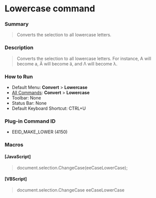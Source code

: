 # Lowercase command

### Summary

> Converts the selection to all lowercase letters.

### Description

> Converts the selection to all lowercase letters. For instance, A will become a, Ä
> will become ä, and Λ will become λ.

### How to Run

- Default Menu: **Convert** \> **Lowercase**
- [All Commands](../tools/all_commands): **Convert** \> **Lowercase**
- Toolbar: None
- Status Bar: None
- Default Keyboard Shortcut: CTRL+U

### Plug-in Command ID

- EEID\_MAKE\_LOWER (4150)

### Macros

#### \[JavaScript\]

> document.selection.ChangeCase(eeCaseLowerCase);

#### \[VBScript\]

> document.selection.ChangeCase eeCaseLowerCase
